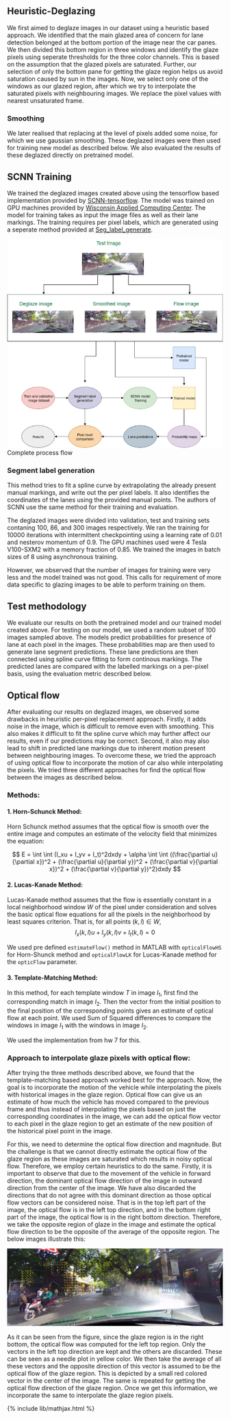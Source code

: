 ## Heuristic-Deglazing

We first aimed to deglaze images in our dataset using a heuristic based approach. We identified that the main glazed area of concern for lane detection belonged at the bottom portion of the image near the car panes. 
We then divided this bottom region in three windows and identify the glaze pixels using seperate thresholds for the three color channels. 
This is based on the assumption that the glazed pixels are saturated. Further, our selection of only the bottom pane for getting the glaze region helps us avoid saturation caused by sun in the images.
Now, we select only one of the windows as our glazed region, after which we try to interpolate the saturated pixels with neighbouring images. 
We replace the pixel values with nearest unsaturated frame. 

### Smoothing 
We later realised that replacing at the level of pixels added some noise, for which we use gaussian smoothing. 
These deglazed images were then used for training new model as described below. We also evaluated the results of these deglazed directly on pretrained model.   

## SCNN Training

We trained the deglazed images created above using the tensorflow based implementation provided by [SCNN-tensorflow](https://github.com/cardwing/Codes-for-Lane-Detection).
The model was trained on GPU machines provided by [Wisconsin Applied Computing Center](http://wacc.wisc.edu/).
The model for training takes as input the image files as well as their lane markings. The training requires per pixel labels, which are generated using a seperate 
method provided at [Seg_label_generate](https://github.com/XingangPan/seg_label_generate). 


<div><img src="images/process_flow_lane_detection.png"/>Complete process flow</div>

### Segment label generation
This method tries to fit a spline curve by extrapolating the already present manual markings, and write out the per pixel labels. It also identifies the coordinates of the lanes 
using the provided manual points. The authors of SCNN use the same method for their training and evaluation. 

The deglazed images were divided into validation, test and training sets contaning 100, 86, and 300 images respectively. 
We ran the training for 10000 iterations with intermittent checkpointing using a learning rate of 0.01 and nesterov momentum of 0.9. 
The GPU machines used were 4 Tesla V100-SXM2 with a memory fraction of 0.85. We trained the images in batch sizes of 8 using asynchronous training.
  
However, we observed that the number of images for training were very less and the model trained was not good. 
This calls for requirement of more data specific to glazing images to be able to perform training on them.

## Test methodology

We evaluate our results on both the pretrained model and our trained model created above.
For testing on our model, we used a random subset of 100 images sampled above. The models predict probabilities for presence of lane at each pixel in the images.
These probabilities map are then used to generate lane segment predictions. These lane predictions are then connected using spline curve fitting to form continous markings. 
The predicted lanes are compared with the labelled markings on a per-pixel basis, using the evaluation metric described below.    
  

## Optical flow

After evaluating our results on deglazed images, we observed some drawbacks in heuristic per-pixel replacement approach. Firstly, it adds noise in the image, which is difficult to remove even with smoothing. 
This also makes it difficult to fit the spline curve which may further affect our results, even if our predictions may be correct.
Second, it also may also lead to shift in predicted lane markings due to inherent motion present between neighbouring images. 
To overcome these, we tried the approach of using optical flow to incorporate the motion of car also while interpolating the pixels.
We tried three different approaches for find the optical flow between the images as described below.

### Methods:
#### 1. Horn-Schunck Method:
Horn Schunck method assumes that the optical flow is smooth over the entire image and computes an estimate of the velocity field that minimizes the equation:

$$
E = \int \int (I_xu + I_yv + I_t)^2dxdy + \alpha \int \int ((\frac{\partial u}{\partial x})^2 + (\frac{\partial u}{\partial y})^2 + (\frac{\partial v}{\partial x})^2 + (\frac{\partial v}{\partial y})^2)dxdy
$$

#### 2. Lucas-Kanade Method:
Lucas-Kanade method assumes that the flow is essentially constant in a local neighborhood window $W$ of the pixel under consideration and solves the basic optical flow equations for all the pixels in the neighborhood by least squares criterion. That is, for all points $(k, l) \in W$,
$$
I_x(k, l)u + I_y(k, l)v + I_t(k, l) = 0
$$

We used pre defined `estimateFlow()` method in MATLAB with `opticalFlowHS` for Horn-Shunck method and `opticalFlowLK` for Lucas-Kanade method for the `opticFlow` parameter. 

#### 3. Template-Matching Method:
In this method, for each template window $T$ in image $I_1$, first find the corresponding match in image $I_2$. Then the vector from the initial position to the final position of the corresponding points gives an estimate of optical flow at each point. We used Sum of Squared differences to compare the windows in image $I_1$ with the windows in image $I_2$.

We used the implementation from hw 7 for this.

### Approach to interpolate glaze pixels with optical flow:
After trying the three methods described above, we found that the template-matching based approach worked best for the approach. Now, the goal is to incorporate the motion of the vehicle while interpolating the pixels with historical images in the glaze region. Optical flow can give us an estimate of how much the vehicle has moved compared to the previous frame and thus instead of interpolating the pixels based on just the corresponding coordinates in the image, we can add the optical flow vector to each pixel in the glaze region to get an estimate of the new position of the historical pixel point in the image. 

For this, we need to determine the optical flow direction and magnitude. But the challenge is that we cannot directly estimate the optical flow of the glaze region as these images are saturated which results in noisy optical flow. Therefore, we employ certain heuristics to do the same. Firstly, it is important to observe that due to the movement of the vehicle in forward direction, the dominant optical flow direction of the image in outward direction from the center of the image. We have also discarded the directions that do not agree with this dominant direction as those optical flow vectors can be considered noise. That is in the top left part of the image, the optical flow is in the left top direction, and in the bottom right part of the image, the optical flow is in the right bottom direction. Therefore, we take the opposite region of glaze in the image and estimate the optical flow direction to be the opposite of the average of the opposite region. The below images illustrate this:

![Optical Flow Illustration](images/optical_flow.jpg?raw=true "Optical Flow Illustration")

As it can be seen from the figure, since the glaze region is in the right bottom, the optical flow was computed for the left top region. Only the vectors in the left top direction are kept and the others are discarded. These can be seen as a needle plot in yellow color. We then take the average of all these vectors and the opposite direction of this vector is assumed to be the optical flow of the glaze region. This is depicted by a small red colored vector in the center of the image. The same is repeated for getting the optical flow direction of the glaze region. Once we get this information, we incorporate the same to interpolate the glaze region pixels.


{% include lib/mathjax.html %}